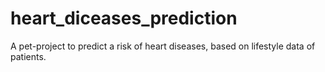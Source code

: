 # heart_diceases_prediction
A pet-project to predict a risk of heart diseases, based on lifestyle data of patients.
